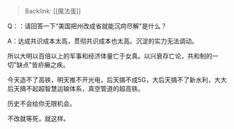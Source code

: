 > Backlink: [[魔法蛋]]

Q：：请回答一下“美国把州改成省就能沉疴尽解"是什么？

A：达成共识成本太高，贯彻共识成本也太高。沉淀的实力无法调动。

所以大明以百倍以上的军事和经济体量亡于女真。以兴衰存亡论，共和制的一切"缺点"皆疥癞之疾。

今天造不了高铁，明天推不开光电，后天搞不成5G，大后天搞不了新水利，大大后天搞不起超智慧运输体系，真空管道的超高铁。

历史不会给你无限机会。

不改就等死，就这样。
